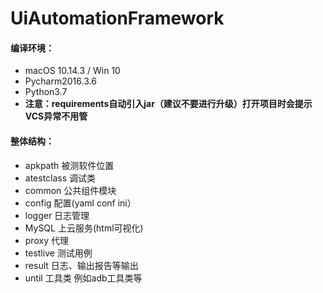# UiAutomationFramework

#### 编译环境：

- macOS 10.14.3 / Win 10
- Pycharm2016.3.6
- Python3.7
- **注意：requirements自动引入jar（建议不要进行升级）打开项目时会提示VCS异常不用管**

#### 整体结构：
- apkpath 被测软件位置
- atestclass 调试类
- common 公共组件模块
- config 配置(yaml conf ini）
- logger 日志管理
- MySQL 上云服务(html可视化)
- proxy 代理
- testlive 测试用例
- result 日志、输出报告等输出
- until 工具类 例如adb工具类等
